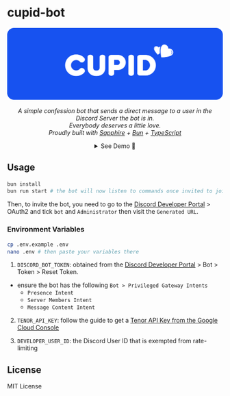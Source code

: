 # cupid-bot

<div align="center">
    <img alt="USC CISCO Scientia" src="./banner.png" />
</div>

<p align="center">
  <i>A simple confession bot that sends a direct message to a user in the Discord Server the bot is in.<br>
  Everybody deserves a little love.</i><br>
  <i>Proudly built with <a href="https://sapphirejs.dev/">Sapphire</a> + <a href="https://bun.sh/">Bun</a> + <a href="https://www.typescriptlang.org/">TypeScript</a></i>
</p>

<details align="center">
  <summary>See Demo 🎀</summary>
  
<img alt="USC CISCO Scientia" src="./demo.gif" />

</details>

## Usage

```bash
bun install
bun run start # the bot will now listen to commands once invited to join your server
```

Then, to invite the bot, you need to go to the [Discord Developer Portal](https://discord.com/developers/applications) > OAuth2 and tick `bot` and `Administrator` then visit the `Generated URL`.

### Environment Variables

```bash
cp .env.example .env
nano .env # then paste your variables there
```

1. `DISCORD_BOT_TOKEN`: obtained from the [Discord Developer Portal](https://discord.com/developers/applications) > Bot > Token > Reset Token.

- ensure the bot has the following `Bot > Privileged Gateway Intents`
  - `Presence Intent`
  - `Server Members Intent`
  - `Message Content Intent`

2. `TENOR_API_KEY`: follow the guide to get a [Tenor API Key from the Google Cloud Console](https://developers.google.com/tenor/guides/quickstart#setup)

3. `DEVELOPER_USER_ID`: the Discord User ID that is exempted from rate-limiting

## License

MIT License
